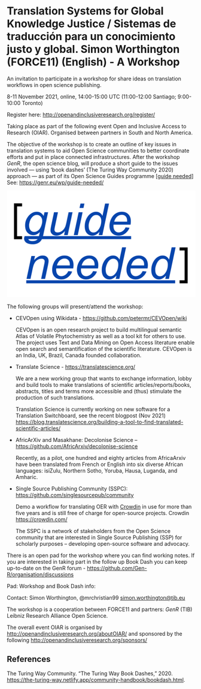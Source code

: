 # Translation Systems for Global Knowledge Justice / Sistemas de traducción para un conocimiento justo y global. Simon Worthington (FORCE11) (English) - A Workshop

An invitation to participate in a workshop for share ideas on translation
workflows in open science publishing.

8-11 November 2021, online, 14:00-15:00 UTC (11:00-12:00 Santiago; 9:00-10:00
Toronto)

Register here: <http://openandinclusiveresearch.org/register/>

Taking place as part of the following event Open and Inclusive Access to
Research (OIAR). Organised between partners in South and North America.

The objective of the workshop is to create an outline of key issues in
translation systems to aid Open Science communities to better coordinate efforts
and put in place connected infrastructures. After the workshop *GenR*, the open
science blog, will produce a short guide to the issues involved — using ‘book
dashes’ (The Turing Way Community 2020) approach — as part of its Open Science
Guides programme [[guide needed](https://genr.eu/wp/guide-needed/)] See:
<https://genr.eu/wp/guide-needed/>

![guide needed / GenR](guide_needed-1200x675b.png)

The following groups will present/attend the workshop:

-   CEVOpen using Wikidata - <https://github.com/petermr/CEVOpen/wiki>

    CEVOpen is an open research project to build multilingual semantic Atlas of
    Volatile Phytochemistry as well as a tool kit for others to use. The project
    uses Text and Data Mining on Open Access literature enable open search and
    semantification of the scientific literature. CEVOpen is an India, UK,
    Brazil, Canada founded collaboration.

-   Translate Science - <https://translatescience.org/>

    We are a new working group that wants to exchange information, lobby and
    build tools to make translations of scientific articles/reports/books,
    abstracts, titles and terms more accessible and (thus) stimulate the
    production of such translations.

    Translation Science is currently working on new software for a Translation
    Switchboard, see the recent blogpost (Nov 2021)
    <https://blog.translatescience.org/building-a-tool-to-find-translated-scientific-articles/>

-   AfricArXiv and Masakhane: Decolonise Science –
    <https://github.com/AfricArxiv/decolonise-science>

    Recently, as a pilot, one hundred and eighty articles from AfricaArxiv have
    been translated from French or English into six diverse African languages:
    isiZulu, Northern Sotho, Yoruba, Hausa, Luganda, and Amharic.

-   Single Source Publishing Community (SSPC):
    <https://github.com/singlesourcepub/community>

    Demo a workflow for translating OER with [Crowdin](http://crowdin.com/) in
    use for more than five years and is still free of charge for open-source
    projects. Crowdin <https://crowdin.com/>

    The SSPC is a network of stakeholders from the Open Science community that
    are interested in Single Source Publishing (SSP) for scholarly purposes –
    developing open-source software and advocacy.

There is an open pad for the workshop where you can find working notes. If you
are interested in taking part in the follow up Book Dash you can keep up-to-date
on the GenR forum - <https://github.com/Gen-R/organisation/discussions>

Pad: Workshop and Book Dash info:

Contact: Simon Worthington, \@mrchristian99 <simon.worthington@tib.eu>

The workshop is a cooperation between FORCE11 and partners: *GenR* (TIB) Leibniz
Research Alliance Open Science.

The overall event OIAR is organised by
http://openandinclusiveresearch.org/aboutOIAR/ and sponsored by the following
<http://openandinclusiveresearch.org/sponsors/>

## References

The Turing Way Community. “The Turing Way Book Dashes,” 2020.
<https://the-turing-way.netlify.app/community-handbook/bookdash.html>.
